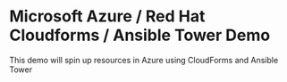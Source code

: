 # Microsoft Azure / Red Hat Cloudforms / Ansible Tower Demo

This demo will spin up resources in Azure using CloudForms and Ansible Tower
